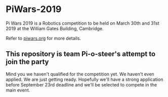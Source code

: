 # PiWars-2019

Pi Wars 2019 is a Robotics competition to be held on March 30th and 31st 2019 at the William Gates Building, Cambridge.

Refer to [piwars.org](http://www.piwars.org) for more details.

## This repository is team Pi-o-steer's attempt to join the party

Mind you we haven't qualified for the competition yet. We haven't even applied. We are just getting ready. Hopefully we'll have a strong application before September 23rd deadline and we'll be selected to compete in the main event.
